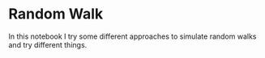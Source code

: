 # Random Walk
In this notebook I try some different approaches to simulate random walks and try different things.
